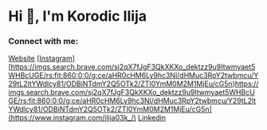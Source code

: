 # Hi 👋, I'm Korodic Ilija


### Connect with me:
[Website](https://ilijakorodic.netlify.app/)
[[Instagram](https://imgs.search.brave.com/sj2qX7fJgF3QkXKXo_dektzz9u9Itwmyaet5WHBcUGE/rs:fit:860:0:0/g:ce/aHR0cHM6Ly9hc3Nl/dHMuc3RpY2twbmcu/Y29tL2ltYWdlcy81/ODBiNTdmY2Q5OTk2/ZTI0YmM0M2M1MjEu/cG5n)][https://imgs.search.brave.com/sj2qX7fJgF3QkXKXo_dektzz9u9Itwmyaet5WHBcUGE/rs:fit:860:0:0/g:ce/aHR0cHM6Ly9hc3Nl/dHMuc3RpY2twbmcu/Y29tL2ltYWdlcy81/ODBiNTdmY2Q5OTk2/ZTI0YmM0M2M1MjEu/cG5n)https://imgs.search.brave.com/sj2qX7fJgF3QkXKXo_dektzz9u9Itwmyaet5WHBcUGE/rs:fit:860:0:0/g:ce/aHR0cHM6Ly9hc3Nl/dHMuc3RpY2twbmcu/Y29tL2ltYWdlcy81/ODBiNTdmY2Q5OTk2/ZTI0YmM0M2M1MjEu/cG5n](https://www.instagram.com/ilija03k_/)
[Linkedin](https://www.linkedin.com/in/ilija-korodic/)

